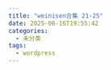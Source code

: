 ```yaml
---
title: "weinisen合集 21-25"
date: 2025-06-16T19:55:42
categories:
  - 未分类
tags:
  - wordpress
---
```





